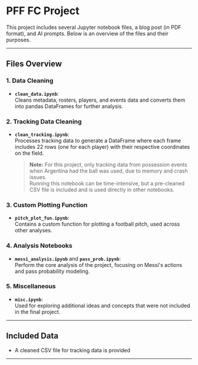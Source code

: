 # PFF FC Project

This project includes several Jupyter notebook files, a blog post (in PDF format), and AI prompts. Below is an overview of the files and their purposes.

---

## **Files Overview**

### **1. Data Cleaning**
- **`clean_data.ipynb`**:  
  Cleans metadata, rosters, players, and events data and converts them into pandas DataFrames for further analysis.

### **2. Tracking Data Cleaning**
- **`clean_tracking.ipynb`**:  
  Processes tracking data to generate a DataFrame where each frame includes 22 rows (one for each player) with their respective coordinates on the field.  

  > **Note:** For this project, only tracking data from possession events when Argentina had the ball was used, due to memory and crash issues.  
  > Running this notebook can be time-intensive, but a pre-cleaned CSV file is included and is used directly in other notebooks.

### **3. Custom Plotting Function**
- **`pitch_plot_fun.ipynb`**:  
  Contains a custom function for plotting a football pitch, used across other analyses.

### **4. Analysis Notebooks**
- **`messi_analysis.ipynb`** and **`pass_prob.ipynb`**:  
  Perform the core analysis of the project, focusing on Messi's actions and pass probability modeling.

### **5. Miscellaneous**
- **`misc.ipynb`**:  
  Used for exploring additional ideas and concepts that were not included in the final project.


---

## **Included Data**
- A cleaned CSV file for tracking data is provided

---
